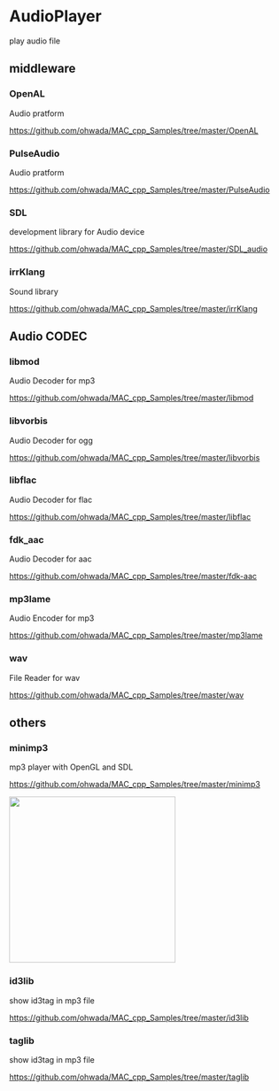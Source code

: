 AudioPlayer
===============

play audio file <br/>

## middleware

### OpenAL
Audio pratform <br/>

https://github.com/ohwada/MAC_cpp_Samples/tree/master/OpenAL <br/>

### PulseAudio
Audio pratform <br/>

https://github.com/ohwada/MAC_cpp_Samples/tree/master/PulseAudio <br/>

### SDL
development library for Audio device <br/>

https://github.com/ohwada/MAC_cpp_Samples/tree/master/SDL_audio <br/>

### irrKlang
Sound library <br/>

https://github.com/ohwada/MAC_cpp_Samples/tree/master/irrKlang <br/>


## Audio CODEC

### libmod
Audio Decoder for mp3 <br/>

https://github.com/ohwada/MAC_cpp_Samples/tree/master/libmod <br/>


### libvorbis
Audio Decoder for ogg <br/>

https://github.com/ohwada/MAC_cpp_Samples/tree/master/libvorbis <br/>


### libflac
Audio Decoder for flac <br/>

https://github.com/ohwada/MAC_cpp_Samples/tree/master/libflac <br/>

### fdk_aac
Audio Decoder for aac <br/>

https://github.com/ohwada/MAC_cpp_Samples/tree/master/fdk-aac <br/>

### mp3lame
Audio Encoder for mp3 <br/>

https://github.com/ohwada/MAC_cpp_Samples/tree/master/mp3lame <br/>



### wav
File Reader  for wav <br/>

https://github.com/ohwada/MAC_cpp_Samples/tree/master/wav <br/>

## others

### minimp3
mp3 player with OpenGL and SDL <br/>

https://github.com/ohwada/MAC_cpp_Samples/tree/master/minimp3 <br/>

<image src="https://raw.githubusercontent.com/ohwada/MAC_cpp_Samples/master/minimp3/result/screenshot_player.png" width="300" /><br/>

### id3lib
show id3tag in mp3 file <br/>

https://github.com/ohwada/MAC_cpp_Samples/tree/master/id3lib <br/>

### taglib
show id3tag in mp3 file <br/>

https://github.com/ohwada/MAC_cpp_Samples/tree/master/taglib <br/>

